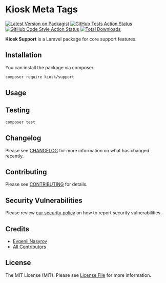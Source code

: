 # Kiosk Meta Tags

[![Latest Version on Packagist](https://img.shields.io/packagist/v/kiosk/support.svg?style=flat-square)](https://packagist.org/packages/kiosk/support)
[![GitHub Tests Action Status](https://img.shields.io/github/workflow/status/getkiosk/support/tests?label=tests&style=flat-square)](https://github.com/getkiosk/support/actions?query=workflow%3ATests+branch%3Amain)
[![GitHub Code Style Action Status](https://img.shields.io/github/workflow/status/getkiosk/support/coding-standard?label=code%20standard&style=flat-square)](https://github.com/getkiosk/support/actions?query=workflow%3A"Coding+standard"+branch%3Amain)
[![Total Downloads](https://img.shields.io/packagist/dt/kiosk/support.svg?style=flat-square)](https://packagist.org/packages/kiosk/support)

**Kiosk Support** is a Laravel package for core support features.

## Installation

You can install the package via composer:

```bash
composer require kiosk/support
```

## Usage

## Testing

```bash
composer test
```

## Changelog

Please see [CHANGELOG](CHANGELOG.md) for more information on what has changed recently.

## Contributing

Please see [CONTRIBUTING](.github/CONTRIBUTING.md) for details.

## Security Vulnerabilities

Please review [our security policy](../../security/policy) on how to report security vulnerabilities.

## Credits

- [Evgenii Nasyrov](https://github.com/nasyrov)
- [All Contributors](../../contributors)

## License

The MIT License (MIT). Please see [License File](LICENSE.md) for more information.
